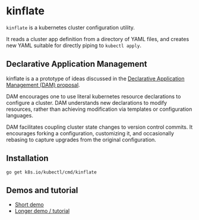 # kinflate

`kinflate` is a kubernetes cluster configuration
utility.

It reads a cluster app definition from a
directory of YAML files, and creates new YAML suitable
for directly piping to `kubectl apply`.


## Declarative Application Management

kinflate is a a prototype of ideas discussed in the
[Declarative Application
Management (DAM) proposal](https://goo.gl/T66ZcD).

DAM encourages one to use literal kubernetes resource
declarations to configure a cluster.  DAM understands
new declarations to modify resources, rather than
achieving modification via templates or configuration
languages.

DAM facilitates coupling cluster state changes to version
control commits.  It encourages forking a configuration,
customizing it, and occasionally rebasing to capture
upgrades from the original configuration.

## Installation

<!-- @installKinflate @test -->
```
go get k8s.io/kubectl/cmd/kinflate
```

## Demos and tutorial

 * [Short demo](shortDemo.md)
 * [Longer demo / tutorial](longerDemo/README.md)
